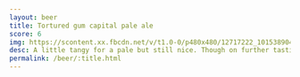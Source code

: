 ```yaml
---
layout: beer
title: Tortured gum capital pale ale
score: 6
img: https://scontent.xx.fbcdn.net/v/t1.0-0/p480x480/12717222_10153890415308745_1813544797541172385_n.jpg?oh=a5b6f662fea4f69e503eef23200a3ef5&oe=59229A00
desc: A little tangy for a pale but still nice. Though on further tasting I've found some bottles to be a little bit too tangy and tastes more like an imperfection than a feature
permalink: /beer/:title.html
---
```

